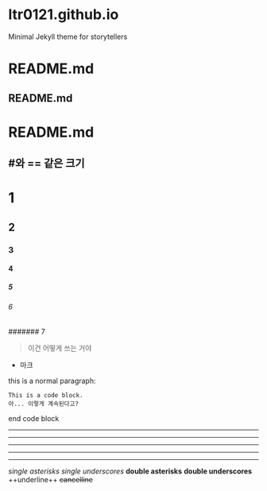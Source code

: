 # ltr0121.github.io
Minimal Jekyll theme for storytellers

README.md
===========
README.md
--------------
# README.md

## #와 == 같은 크기

# 1
## 2
### 3
#### 4
##### 5
###### 6
####### 7

> 이건 어떻게 쓰는 거야
* 마크 

this is a normal paragraph:

    This is a code block.
    아... 이렇게 계속된다고?
    
end code block

* * *

***
*****

- - -

-----

*single asterisks*
_single underscores_
**double asterisks**
__double underscores__
++underline++
~~cancelline~~
